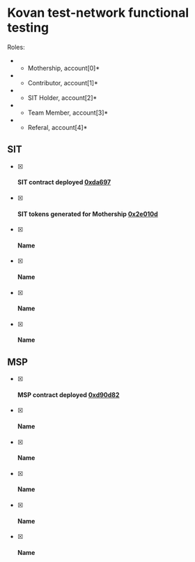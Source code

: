 # Kovan test-network functional testing

Roles:

* - Mothership, account[0]*
* - Contributor, account[1]*
* - SIT Holder, account[2]*
* - Team Member, account[3]*
* - Referal, account[4]*

## SIT
 - [x] #### SIT contract deployed [0xda697](https://kovan.etherscan.io/tx/0xda697ed8f79f88ca0dbaf3dcbb59e42f88b9283082eff0377ab16bd558c42cbd)
 - [x] #### SIT tokens generated for Mothership [0x2e010d](https://kovan.etherscan.io/tx/0x2e010de05d4a03abb0c568a7e147f0a492cf39b8abaa450f71f448d3e868e189)
 - [x] #### Name []()
 - [x] #### Name []()
 - [x] #### Name []()
 - [x] #### Name []()

## MSP
 - [x] #### MSP contract deployed [0xd90d82](0xd90d8282ecf47efabbab65166640f93b2cc723aa7fcf41e7f29fc79f84d3eedc)
 - [x] #### Name []()
 - [x] #### Name []()
 - [x] #### Name []()
 - [x] #### Name []()
 - [x] #### Name []()


